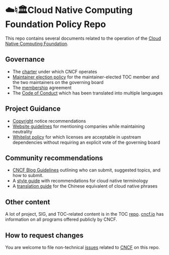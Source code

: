 # ☁️♮🏛Cloud Native Computing Foundation Policy Repo

This repo contains several documents related to the operation of the [Cloud Native Computing Foundation](https://cncf.io).

## Governance

* The [charter](charter.md) under which CNCF operates
* [Maintainer election policy](maintainers-election-policy.md) for the maintainer-elected TOC member and the two maintainers on the governing board
* The [membership](membership.md) agreement
* The [Code of Conduct](code-of-conduct.md) which has been translated into multiple languages

## Project Guidance

* [Copyright](copyright-notices.md) notice recommendations
* [Website guidelines](website-guidelines.md) for mentioning companies while maintaining neutrality
* [Whitelist policy](whitelist-policy.md) for which licenses are acceptable in upstream dependencies without requiring an explicit vote of the governing board

## Community recommendations

* [CNCF Blog Guidelines](blog-guidelines.md) outlining who can submit, suggested topics, and how to submit. 
* A [style guide](style-guide.md) with recommendations for cloud native terminology
* A [translation guide](translation.md) for the Chinese equivalent of cloud native phrases

## Other content

A lot of project, SIG, and TOC-related content is in the TOC [repo](https://github.com/cncf/toc#cncf-technical-oversight-committee-toc). [cncf.io](https://cncf.io) has information on all programs offered publicly by CNCF.

## How to request changes

You are welcome to file non-technical [issues](https://github.com/cncf/foundation/issues/new) related to [CNCF](https://cncf.io) on this repo.
